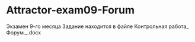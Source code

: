 # Attractor-exam09-Forum

Экзамен 9-го месяца
Задание находится в файле Контрольная работа_ Форум._.docx
